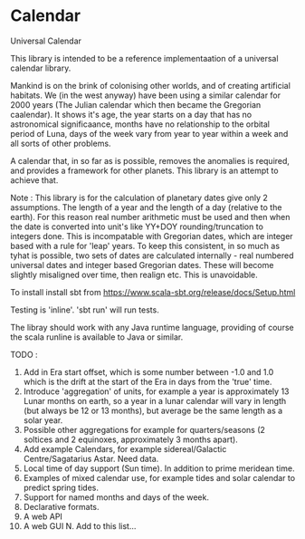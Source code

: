 # Calendar

Universal Calendar

This library is intended to be a reference implementaation of a universal calendar library.

Mankind is on the brink of colonising other worlds, and of creating artificial habitats. We (in the west anyway) have been using a similar calendar for 2000 years (The Julian calendar which then became the Gregorian caalendar). It shows it's age, the year starts on a day that has no astronomical significaance, months have no relationship to the orbital period of Luna, days of the week vary from year to year within a week and all sorts of other problems.

A calendar that, in so far as is possible, removes the anomalies is required, and provides a framework for other planets. This library is an attempt to achieve that.

Note : This library is for the calculation of planetary dates give only 2 assumptions. The length of a year and the length of a day (relative to the earth). For this reason real number arithmetic must be used and then when the date is converted into unit's like YY+DOY rounding/truncation to integers done. This is incompatable with Gregorian dates, which are integer based with a rule for 'leap' years. To keep this consistent, in so much as tyhat is possible, two sets of dates are calculated internally - real numbered universal dates and integer based Gregorian dates. These will become slightly misaligned over time, then realign etc. This is unavoidable.

To install install sbt from https://www.scala-sbt.org/release/docs/Setup.html

Testing is 'inline'. 'sbt run' will run tests.

The libray should work with any Java runtime language, providing of course the scala runline is available to Java or similar.

TODO :

1. Add in Era start offset, which is some number between -1.0 and 1.0 which is the drift at the start of the Era in days from the 'true' time.
2. Introduce 'aggregation' of units, for example a year is approximately 13 Lunar months on earth, so a year in a lunar calendar will vary in length (but always be 12 or 13 months), but average be the same length as a solar year.
3. Possible other aggregations for example for quarters/seasons (2 soltices and 2 equinoxes, approximately 3 months apart).
4. Add example Calendars, for example sidereal/Galactic Centre/Sagatarius Astar. Need data.
5. Local time of day support (Sun time). In addition to prime meridean time.
6. Examples of mixed calendar use, for example tides and solar calendar to predict spring tides. 
7. Support for named months and days of the week.
8. Declarative formats.
9. A web API
10. A web GUI
N. Add to this list...
